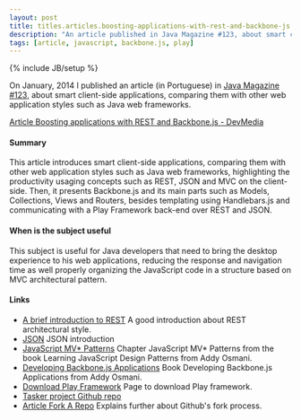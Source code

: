 ```yaml
---
layout: post
title: titles.articles.boosting-applications-with-rest-and-backbone-js
description: "An article published in Java Magazine #123, about smart client-side applications using REST and Backbone.js, comparing with other web application styles such as Java web frameworks."
tags: [article, javascript, backbone.js, play]
---
```

{% include JB/setup %}

On January, 2014 I published an article (in Portuguese) in [Java Magazine #123](http://www.devmedia.com.br/revista-java-magazine-123/29893), about smart client-side applications, comparing them with other web application styles such as Java web frameworks.

[Article Boosting applications with REST and Backbone.js - DevMedia](http://www.devmedia.com.br/turbinando-aplicacoes-com-rest-e-backbone-js/29692)

#### Summary
This article introduces smart client-side applications, comparing them with other web application styles such as Java web frameworks, highlighting the productivity usaging concepts such as REST, JSON and MVC on the client-side. Then, it presents Backbone.js and its main parts such as Models, Collections, Views and Routers, besides templating using Handlebars.js and communicating with a Play Framework back-end over REST and JSON.

#### When is the subject useful
This subject is useful for Java developers that need to bring the desktop experience to his web applications, reducing the response and navigation time as well properly organizing the JavaScript code in a structure based on MVC architectural pattern.

#### Links
 * [A brief introduction to REST](http://www.infoq.com/articles/rest-introduction) A good introduction about REST architectural style.
 * [JSON](http://www.json.org/json-pt.html) JSON introduction
 * [JavaScript MV* Patterns](http://addyosmani.com/resources/essentialjsdesignpatterns/book/#detailmvcmvp) Chapter JavaScript MV* Patterns from the book Learning JavaScript Design Patterns from Addy Osmani.
 * [Developing Backbone.js Applications](http://addyosmani.github.io/backbone-fundamentals/) Book Developing Backbone.js Applications from Addy Osmani.
 * [Download Play Framework](http://www.playframework.com/download) Page to download Play framework.
 * [Tasker project Github repo](http://github.com/tiagorg/tasker)
 * [Article Fork A Repo](http://help.github.com/articles/fork-a-repo) Explains further about Github's fork process.
